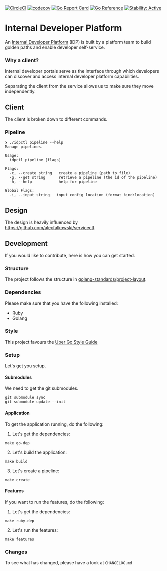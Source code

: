 [![CircleCI](https://circleci.com/gh/alexfalkowski/idpctl.svg?style=svg)](https://circleci.com/gh/alexfalkowski/idpctl)
[![codecov](https://codecov.io/gh/alexfalkowski/idpctl/graph/badge.svg?token=QSRFU8VNST)](https://codecov.io/gh/alexfalkowski/idpctl)
[![Go Report Card](https://goreportcard.com/badge/github.com/alexfalkowski/idpctl)](https://goreportcard.com/report/github.com/alexfalkowski/idpctl)
[![Go Reference](https://pkg.go.dev/badge/github.com/alexfalkowski/idpctl.svg)](https://pkg.go.dev/github.com/alexfalkowski/idpctl)
[![Stability: Active](https://masterminds.github.io/stability/active.svg)](https://masterminds.github.io/stability/active.html)


# Internal Developer Platform

An [Internal Developer Platform](https://internaldeveloperplatform.org/what-is-an-internal-developer-platform/) (IDP) is built by a platform team to build golden paths and enable developer self-service.

### Why a client?

Internal developer portals serve as the interface through which developers can discover and access internal developer platform capabilities.

Separating the client from the service allows us to make sure they move independently.

## Client

The client is broken down to different commands.

### Pipeline

```shell
❯ ./idpctl pipeline --help
Manage pipelines.

Usage:
  idpctl pipeline [flags]

Flags:
  -c, --create string   create a pipeline (path to file)
  -g, --get string      retrieve a pipeline (the id of the pipeline)
  -h, --help            help for pipeline

Global Flags:
  -i, --input string   input config location (format kind:location)
```

## Design

The design is heavily influenced by https://github.com/alexfalkowski/servicectl.

## Development

If you would like to contribute, here is how you can get started.

### Structure

The project follows the structure in [golang-standards/project-layout](https://github.com/golang-standards/project-layout).

### Dependencies

Please make sure that you have the following installed:
- Ruby
- Golang

### Style

This project favours the [Uber Go Style Guide](https://github.com/uber-go/guide/blob/master/style.md)

### Setup

Let's get you setup.

#### Submodules

We need to get the git submodules.

```shell
git submodule sync
git submodule update --init
```

#### Application

To get the application running, do the following:

1. Let's get the dependencies:
```shell
make go-dep
```
2. Let's build the application:
```shell
make build
```
3. Let's create a pipeline:
```shell
make create
```

#### Features

If you want to run the features, do the following:

1. Let's get the dependencies:
```shell
make ruby-dep
```
2. Let's run the features:
```shell
make features
```


### Changes

To see what has changed, please have a look at `CHANGELOG.md`
